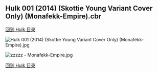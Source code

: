 ## Hulk 001 (2014) (Skottie Young Variant Cover Only) (Monafekk-Empire).cbr


[回到 Hulk 目录](https://github.com/alicewish/markdown/blob/master/series/Hulk.md)


![Hulk 001 (2014) (Skottie Young Variant Cover Only) (Monafekk-Empire).jpg](https://wx1.sinaimg.cn/large/6a9fdecaly1fr0uvmtnagj21kw2fse75.jpg)

![zzzzz - Monafekk-Empire.jpg](https://wx1.sinaimg.cn/large/6a9fdecagy1fn24nqr43hj21kw2gfhdu.jpg)

[回到 Hulk 目录](https://github.com/alicewish/markdown/blob/master/series/Hulk.md)

